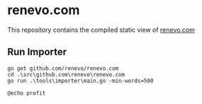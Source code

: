 
# renevo.com

This repository contains the compiled static view of [renevo.com](http://renevo.com)

## Run Importer

```
go get github.com/renevo/renevo.com
cd .\src\github.com\renevo\renevo.com
go run .\tools\importer\main.go -min-words=500

@echo profit
```
